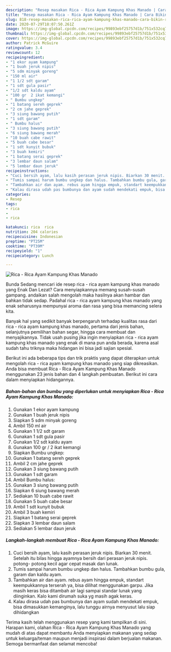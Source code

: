 ```yaml
---
description: "Resep masakan Rica - Rica Ayam Kampung Khas Manado | Cara Bikin Rica - Rica Ayam Kampung Khas Manado Yang Lezat"
title: "Resep masakan Rica - Rica Ayam Kampung Khas Manado | Cara Bikin Rica - Rica Ayam Kampung Khas Manado Yang Lezat"
slug: 818-resep-masakan-rica-rica-ayam-kampung-khas-manado-cara-bikin-rica-rica-ayam-kampung-khas-manado-yang-lezat
date: 2020-07-29T18:07:50.261Z
image: https://img-global.cpcdn.com/recipes/99893ebf25757d1b/751x532cq70/rica-rica-ayam-kampung-khas-manado-foto-resep-utama.jpg
thumbnail: https://img-global.cpcdn.com/recipes/99893ebf25757d1b/751x532cq70/rica-rica-ayam-kampung-khas-manado-foto-resep-utama.jpg
cover: https://img-global.cpcdn.com/recipes/99893ebf25757d1b/751x532cq70/rica-rica-ayam-kampung-khas-manado-foto-resep-utama.jpg
author: Patrick McGuire
ratingvalue: 3.4
reviewcount: 12
recipeingredient:
- "1 ekor ayam kampung"
- "1 buah jeruk nipis"
- "5 sdm minyak goreng"
- "150 ml air"
- "1 1/2 sdt garam"
- "1 sdt gula pasir"
- "1/2 sdt kaldu ayam"
- "100 gr  2 ikat kemangi"
- " Bumbu ungkep"
- "1 batang sereh geprek"
- "2 cm jahe geprek"
- "3 siung bawang putih"
- "1 sdt garam"
- " Bumbu halus"
- "3 siung bawang putih"
- "6 siung bawang merah"
- "10 buah cabe rawit"
- "5 buah cabe besar"
- "1 sdt kunyit bubuk"
- "3 buah kemiri"
- "1 batang serai geprek"
- "3 lembar daun salam"
- "5 lembar daun jeruk"
recipeinstructions:
- "Cuci bersih ayam, lalu kasih perasan jeruk nipis. Biarkan 30 menit. Setelah itu bilas hingga ayamnya bersih dari perasan jeruk nipis. potong- potong kecil agar cepat masak dan lunak."
- "Tumis sampai harum bumbu ungkep dan halus. Tambahkan bumbu gula, garam dan kaldu ayam."
- "Tambahkan air dan ayam. rebus ayam hingga empuk, standart keempukkannya terserah ya, bisa dilihat menggunakan garpu. Jika masih keras bisa ditambah air lagi sampai standar lunak yang diinginkan. Kalo kami dirumah suka yg masih agak keras."
- "Kalau dirasa udah pas bumbunya dan ayam sudah mendekati empuk, bisa dimasukkan kemanginya, lalu tunggu airnya menyusut lalu siap dihidangkan"
categories:
- Resep
tags:
- rica
- 
- rica

katakunci: rica  rica 
nutrition: 204 calories
recipecuisine: Indonesian
preptime: "PT25M"
cooktime: "PT39M"
recipeyield: "1"
recipecategory: Lunch

---
```



![Rica - Rica Ayam Kampung Khas Manado](https://img-global.cpcdn.com/recipes/99893ebf25757d1b/751x532cq70/rica-rica-ayam-kampung-khas-manado-foto-resep-utama.jpg)

Bunda Sedang mencari ide resep rica - rica ayam kampung khas manado yang Enak Dan Lezat? Cara menyiapkannya memang susah-susah gampang. andaikan salah mengolah maka hasilnya akan hambar dan bahkan tidak sedap. Padahal rica - rica ayam kampung khas manado yang enak seharusnya mempunyai aroma dan rasa yang bisa memancing selera kita.

Banyak hal yang sedikit banyak berpengaruh terhadap kualitas rasa dari rica - rica ayam kampung khas manado, pertama dari jenis bahan, selanjutnya pemilihan bahan segar, hingga cara membuat dan menyajikannya. Tidak usah pusing jika ingin menyiapkan rica - rica ayam kampung khas manado yang enak di mana pun anda berada, karena asal sudah tahu triknya maka hidangan ini bisa jadi sajian spesial.




Berikut ini ada beberapa tips dan trik praktis yang dapat diterapkan untuk mengolah rica - rica ayam kampung khas manado yang siap dikreasikan. Anda bisa membuat Rica - Rica Ayam Kampung Khas Manado menggunakan 23 jenis bahan dan 4 langkah pembuatan. Berikut ini cara dalam menyiapkan hidangannya.

<!--inarticleads1-->

##### Bahan-bahan dan bumbu yang diperlukan untuk menyiapkan Rica - Rica Ayam Kampung Khas Manado:

1. Gunakan 1 ekor ayam kampung
1. Gunakan 1 buah jeruk nipis
1. Siapkan 5 sdm minyak goreng
1. Ambil 150 ml air
1. Gunakan 1 1/2 sdt garam
1. Gunakan 1 sdt gula pasir
1. Gunakan 1/2 sdt kaldu ayam
1. Gunakan 100 gr / 2 ikat kemangi
1. Siapkan  Bumbu ungkep:
1. Gunakan 1 batang sereh geprek
1. Ambil 2 cm jahe geprek
1. Gunakan 3 siung bawang putih
1. Gunakan 1 sdt garam
1. Ambil  Bumbu halus:
1. Gunakan 3 siung bawang putih
1. Siapkan 6 siung bawang merah
1. Sediakan 10 buah cabe rawit
1. Gunakan 5 buah cabe besar
1. Ambil 1 sdt kunyit bubuk
1. Ambil 3 buah kemiri
1. Siapkan 1 batang serai geprek
1. Siapkan 3 lembar daun salam
1. Sediakan 5 lembar daun jeruk




<!--inarticleads2-->

##### Langkah-langkah membuat Rica - Rica Ayam Kampung Khas Manado:

1. Cuci bersih ayam, lalu kasih perasan jeruk nipis. Biarkan 30 menit. Setelah itu bilas hingga ayamnya bersih dari perasan jeruk nipis. potong- potong kecil agar cepat masak dan lunak.
1. Tumis sampai harum bumbu ungkep dan halus. Tambahkan bumbu gula, garam dan kaldu ayam.
1. Tambahkan air dan ayam. rebus ayam hingga empuk, standart keempukkannya terserah ya, bisa dilihat menggunakan garpu. Jika masih keras bisa ditambah air lagi sampai standar lunak yang diinginkan. Kalo kami dirumah suka yg masih agak keras.
1. Kalau dirasa udah pas bumbunya dan ayam sudah mendekati empuk, bisa dimasukkan kemanginya, lalu tunggu airnya menyusut lalu siap dihidangkan




Terima kasih telah menggunakan resep yang kami tampilkan di sini. Harapan kami, olahan Rica - Rica Ayam Kampung Khas Manado yang mudah di atas dapat membantu Anda menyiapkan makanan yang sedap untuk keluarga/teman maupun menjadi inspirasi dalam berjualan makanan. Semoga bermanfaat dan selamat mencoba!
